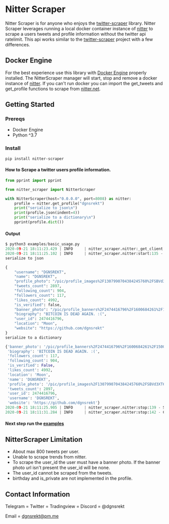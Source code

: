 # Nitter Scraper

Nitter Scraper is for anyone who enjoys the [twitter-scraper](https://github.com/bisguzar/twitter-scraper/) library. Nitter Scraper leverages running a local docker container instance of [nitter](https://github.com/zedeus/nitter) to scrape a users tweets and profile information without the twitter api ratelimit. This api works similar to the [twitter-scraper](https://github.com/bisguzar/twitter-scraper/) project with a few differences.

## Docker Engine
For the best experience use this library with [Docker Engine](https://docs.docker.com/engine/) properly installed. The NitterScraper manager will start, stop and remove a docker instance of [nitter](https://hub.docker.com/r/zedeus/nitter). If you can't run docker you can import the get_tweets and get_profile functions to scrape from [nitter.net](http://www.nitter.net).


## Getting Started

### Prereqs
* Docker Engine
* Python ^3.7

### Install
```shell
pip install nitter-scraper
```

#### How to Scrape a twitter users profile information.
```python
from pprint import pprint

from nitter_scraper import NitterScraper

with NitterScraper(host="0.0.0.0", port=8008) as nitter:
    profile = nitter.get_profile("dgnsrekt")
    print("serialize to json\n")
    print(profile.json(indent=4))
    print("serialize to a dictionary\n")
    pprint(profile.dict())

```
#### Output
```python
$ python3 examples/basic_usage.py
2020-09-21 18:11:23.429 | INFO     | nitter_scraper.nitter:_get_client:31 - Docker connection successful.
2020-09-21 18:11:25.102 | INFO     | nitter_scraper.nitter:start:135 - Running container infallible_noyce 91122c9b7b.
serialize to json

{
    "username": "DGNSREKT",
    "name": "DGNSREKT",
    "profile_photo": "/pic/profile_images%2F1307990704384245760%2FSBVd3XT6.png",
    "tweets_count": 2897,
    "following_count": 904,
    "followers_count": 117,
    "likes_count": 4992,
    "is_verified": false,
    "banner_photo": "/pic/profile_banners%2F2474416796%2F1600684261%2F1500x500",
    "biography": "BITCOIN IS DEAD AGAIN. :(",
    "user_id": 2474416796,
    "location": "Moon",
    "website": "https://github.com/dgnsrekt"
}
serialize to a dictionary

{'banner_photo': '/pic/profile_banners%2F2474416796%2F1600684261%2F1500x500',
 'biography': 'BITCOIN IS DEAD AGAIN. :(',
 'followers_count': 117,
 'following_count': 904,
 'is_verified': False,
 'likes_count': 4992,
 'location': 'Moon',
 'name': 'DGNSREKT',
 'profile_photo': '/pic/profile_images%2F1307990704384245760%2FSBVd3XT6.png',
 'tweets_count': 2897,
 'user_id': 2474416796,
 'username': 'DGNSREKT',
 'website': 'https://github.com/dgnsrekt'}
2020-09-21 18:11:25.905 | INFO     | nitter_scraper.nitter:stop:139 - Stopping container infallible_noyce 91122c9b7b.
2020-09-21 18:11:31.284 | INFO     | nitter_scraper.nitter:stop:142 - Container infallible_noyce 91122c9b7b Destroyed.


```
#### Next step run the [examples](https://nitter-scraper.readthedocs.io/en/latest/examples/)

## NitterScraper Limitation

* About max 800 tweets per user.
* Unable to scrape trends from nitter.
* To scrape the user_id the user must have a banner photo. If the banner photo url isn't present
the user_id will be none.
* The user_id cannot be scraped from the tweets.
* birthday and is_private are not implemented in the profile.

## Contact Information
Telegram = Twitter = Tradingview = Discord = @dgnsrekt

Email = dgnsrekt@pm.me
